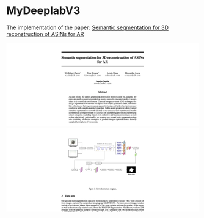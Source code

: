 # MyDeeplabV3
The implementation of the paper: [Semantic segmentation for 3D reconstruction of ASINs for AR](https://github.com/xzhang311/MyDeeplabV3/blob/main/Deep_learned_image_segmentation.pdf)


![Preview 1](https://github.com/xzhang311/MyDeeplabV3/blob/main/pics/pic1.png)
![Preview 2](https://github.com/xzhang311/MyDeeplabV3/blob/main/pics/pic2.png)
